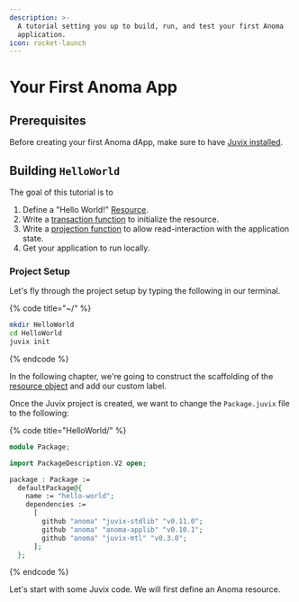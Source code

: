 ```yaml
---
description: >-
  A tutorial setting you up to build, run, and test your first Anoma
  application.
icon: rocket-launch
---
```


# Your First Anoma App

## Prerequisites

Before creating your first Anoma dApp, make sure to have [Juvix installed](../getting-started.md).

## Building `HelloWorld`&#x20;

The goal of this tutorial is to&#x20;

1. Define a "Hello World!" [Resource](../../learn/resources/).
2. Write a [transaction function](../../learn/applications/interface.md#transaction-functions) to initialize the resource.
3. Write a [projection function](../../learn/applications/interface.md#projection-functions) to allow read-interaction with the application state.
4. Get your application to run locally.

### Project Setup

Let's fly through the project setup by typing the following in our terminal.

{% code title="~/" %}
```bash
mkdir HelloWorld
cd HelloWorld
juvix init
```
{% endcode %}

In the following chapter, we're going to construct the scaffolding of the [resource object](https://specs.anoma.net/latest/arch/system/state/resource_machine/data_structures/resource/index.html) and add our custom label.

Once the Juvix project is created, we want to change the `Package.juvix` file to the following:

{% code title="HelloWorld/" %}
```agda
module Package;

import PackageDescription.V2 open;

package : Package :=
  defaultPackage@{
    name := "hello-world";
    dependencies :=
      [
        github "anoma" "juvix-stdlib" "v0.11.0";
        github "anoma" "anoma-applib" "v0.10.1";
        github "anoma" "juvix-mtl" "v0.3.0";
      ];
  };
```
{% endcode %}

Let's start with some Juvix code. We will first define an Anoma resource.
